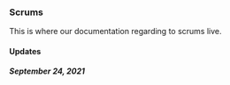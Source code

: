 ### Scrums
This is where our documentation regarding to scrums live.

#### Updates
##### September 24, 2021
